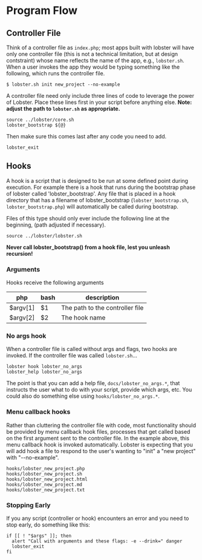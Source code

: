 # Program Flow

## Controller File
Think of a controller file as `index.php`; most apps built with lobster will have only one controller file (this is not a technical limitation, but at design contstraint) whose name reflects the name of the app, e.g., `lobster.sh`.  When a user invokes the app they would be typing something like the following, which runs the controller file.

    $ lobster.sh init new_project --no-example

A controller file need only include three lines of code to leverage the power of Lobster.  Place these lines first in your script before anything else.  **Note: adjust the path to `lobster.sh` as appropriate.**

    source ../lobster/core.sh
    lobster_bootstrap ${@}

Then make sure this comes last after any code you need to add.

    lobster_exit

## Hooks
A hook is a script that is designed to be run at some defined point during execution.  For example there is a hook that runs during the bootstrap phase of lobster called 'lobster_bootstrap'.  Any file that is placed in a hook directory that has a filename of lobster_bootstrap (`lobster_bootstrap.sh`, `lobster_bootstrap.php`) will automatically be called during bootstrap.

Files of this type should only ever include the following line at the beginning, (path adjusted if necessary).

    source ../lobster/lobster.sh


**Never call lobster_bootstrap() from a hook file, lest you unleash recursion!**

### Arguments
Hooks receive the following arguments

| php | bash | description |
|-|-|-|
| $argv[1] | $1 | The path to the controller file |
| $argv[2] | $2 | The hook name |

### No args hook
When a controller file is called without args and flags, two hooks are invoked.  If the controller file was called `lobster.sh`...

    lobster hook lobster_no_args
    lobster_help lobster_no_args

The point is that you can add a help file, `docs/lobster_no_args.*`, that instructs the user what to do with your script, provide which args, etc.  You could also do something else using `hooks/lobster_no_args.*`.

### Menu callback hooks
Rather than cluttering the controller file with code, most functionality should be provided by menu callback hook files, processes that get called based on the first argument sent to the controller file.  In the example above, this menu callback hook is invoked automatically.  Lobster is expecting that you will add hook a file to respond to the user's wanting to "init" a "new project" with "--no-example".

    hooks/lobster_new_project.php
    hooks/lobster_new_project.sh
    hooks/lobster_new_project.html
    hooks/lobster_new_project.md
    hooks/lobster_new_project.txt

### Stopping Early
If you any script (controller or hook) encounters an error and you need to stop early, do something like this:

    if [[ ! "$args" ]]; then
      alert "Call with arguments and these flags: -e --drink=" danger
      lobster_exit
    fi
